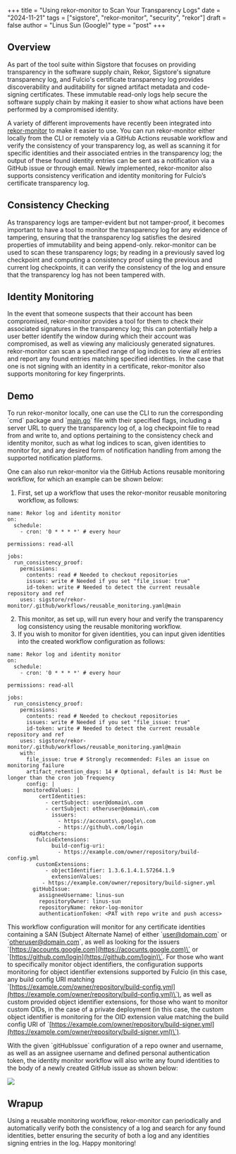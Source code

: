 +++
title = "Using rekor-monitor to Scan Your Transparency Logs"
date = "2024-11-21"
tags = ["sigstore", "rekor-monitor", "security", "rekor"]
draft = false
author = "Linus Sun (Google)"
type = "post"
+++

## Overview

As part of the tool suite within Sigstore that focuses on providing transparency in the software supply chain, Rekor, Sigstore's signature transparency log, and Fulcio's certificate transparency log provides discoverability and auditability for  signed artifact metadata and code-signing certificates. These immutable read-only logs help secure the software supply chain by making it easier to show what actions have been performed by a compromised identity.

A variety of different improvements have recently been integrated into [rekor-monitor](https://github.com/sigstore/rekor-monitor) to make it easier to use. You can run rekor-monitor either locally from the CLI or remotely via a GitHub Actions reusable workflow and verify the consistency of your transparency log, as well as scanning it for specific identities and their associated entries in the transparency log; the output of these found identity entries can be sent as a notification via a GitHub issue or through email. Newly implemented, rekor-monitor also supports consistency verification and identity monitoring for Fulcio’s certificate transparency log. 

## Consistency Checking

As transparency logs are tamper-evident but not tamper-proof, it becomes important to have a tool to monitor the transparency log for any evidence of tampering, ensuring that the transparency log satisfies the desired properties of immutability and being append-only. rekor-monitor can be used to scan these transparency logs; by reading in a previously saved log checkpoint and computing a consistency proof using the previous and current log checkpoints, it can verify the consistency of the log and ensure that the transparency log has not been tampered with.

## Identity Monitoring

In the event that someone suspects that their account has been compromised, rekor-monitor provides a tool for them to check their associated signatures in the transparency log; this can potentially help a user better identify the window during which their account was compromised, as well as viewing any maliciously generated signatures. rekor-monitor can scan a specified range of log indices to view all entries and report any found entries matching specified identities. In the case that one is not signing with an identity in a certificate, rekor-monitor also supports monitoring for key fingerprints. 

## Demo

To run rekor-monitor locally, one can use the CLI to run the corresponding \`cmd\` package and \`[main.go](http://main.go)\` file with their specified flags, including a server URL to query the transparency log of, a log checkpoint file to read from and write to, and options pertaining to the consistency check and identity monitor, such as what log indices to scan, given identities to monitor for, and any desired form of notification handling from among the supported notification platforms. 

One can also run rekor-monitor via the GitHub Actions reusable monitoring workflow, for which an example can be shown below:

1. First, set up a workflow that uses the rekor-monitor reusable monitoring workflow, as follows:

````
name: Rekor log and identity monitor
on:
  schedule:
    - cron: '0 * * * *' # every hour

permissions: read-all

jobs:
  run_consistency_proof:
    permissions:
      contents: read # Needed to checkout repositories
      issues: write # Needed if you set "file_issue: true"
      id-token: write # Needed to detect the current reusable repository and ref
    uses: sigstore/rekor-monitor/.github/workflows/reusable_monitoring.yaml@main
````

2. This monitor, as set up, will run every hour and verify the transparency log consistency using the reusable monitoring workflow.  
3. If you wish to monitor for given identities, you can input given identities into the created workflow configuration as follows:

````
name: Rekor log and identity monitor
on:
  schedule:
    - cron: '0 * * * *' # every hour

permissions: read-all

jobs:
  run_consistency_proof:
    permissions:
      contents: read # Needed to checkout repositories
      issues: write # Needed if you set "file_issue: true"
      id-token: write # Needed to detect the current reusable repository and ref
    uses: sigstore/rekor-monitor/.github/workflows/reusable_monitoring.yaml@main
    with:
      file_issue: true # Strongly recommended: Files an issue on monitoring failure
      artifact_retention_days: 14 # Optional, default is 14: Must be longer than the cron job frequency
      config: |
	 monitoredValues: |
          certIdentities:
            - certSubject: user@domain\.com
            - certSubject: otheruser@domain\.com
              issuers:
                - https://accounts\.google\.com
                - https://github\.com/login
	   oidMatchers: 
	     fulcioExtensions:
              build-config-uri:
                - https://example.com/owner/repository/build-config.yml
	     customExtensions:
            - objectIdentifier: 1.3.6.1.4.1.57264.1.9
              extensionValues: 
		   - https://example.com/owner/repository/build-signer.yml
        gitHubIssue: 
          assigneeUsername: linus-sun
          repositoryOwner: linus-sun
          repositoryName: rekor-log-monitor
          authenticationToken: <PAT with repo write and push access>

````

This workflow configuration will monitor for any certificate identities containing a SAN (Subject Alternate Name) of either \`[user@domain.com](mailto:user@domain.com)\` or \`[otheruser@domain.com](mailto:otheruser@domain.com)\`, as well as looking for the issuers \`[https://accounts.google.com](https://acocunts.google.com)\` or \`[https://github.com/login](https://github.com/login)\`. For those who want to specifically monitor object identifiers, the configuration supports monitoring for object identifier extensions supported by Fulcio (in this case, any build config URI matching \`[https://example.com/owner/repository/build-config.yml](https://example.com/owner/repository/build-config.yml)\`), as well as custom provided object identifier extensions, for those who want to monitor custom OIDs, in the case of a private deployment (in this case, the custom object identifier is monitoring for the OID extension value matching the build config URI of \`[https://example.com/owner/repository/build-signer.yml](https://example.com/owner/repository/build-signer.yml)\`).

With the given \`gitHubIssue\` configuration of a repo owner and username, as well as an assignee username and defined personal authentication token, the identity monitor workflow will also write any found identities to the body of a newly created GitHub issue as shown below:

![](/images/rekor-monitor-github-issue.png)

## Wrapup

Using a reusable monitoring workflow, rekor-monitor can periodically and automatically verify both the consistency of a log and search for any found identities, better ensuring the security of both a log and any identities signing entries in the log. Happy monitoring\!